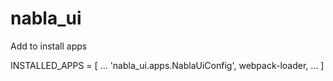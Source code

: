 # nabla_ui

Add to install apps

INSTALLED_APPS = [
    ...
    'nabla_ui.apps.NablaUiConfig',
    webpack-loader,
    ...
]
